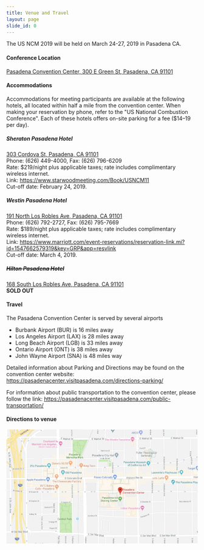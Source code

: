 ```yaml
---
title: Venue and Travel
layout: page
slide_id: 0
---
```


<p class="lead">
The US NCM 2019 will be held on March 24-27, 2019 in Pasadena CA.
</p>

#### Conference Location

<i class="fa fa-map-marker mr-3" aria-hidden="true"></i>
[Pasadena Convention Center, 300 E Green St, Pasadena, CA 91101](https://goo.gl/maps/gBEU4DWjhc72)


#### Accommodations

Accommodations for meeting participants are available at the following hotels,
all located within half a mile from the convention center.
When making your reservation by phone, refer to the "US National Combustion Conference".
Each of these hotels offers on-site parking for a fee ($14–19 per day).

##### Sheraton Pasadena Hotel
<i class="fa fa-map-marker mr-3" aria-hidden="true"></i>[303 Cordova St, Pasadena, CA 91101](https://goo.gl/maps/C9HXoKRnysp)<br />
Phone: (626) 449-4000, Fax: (626) 796-6209<br />
Rate: $219/night plus applicable taxes; rate includes complimentary wireless internet.<br />
Link: <https://www.starwoodmeeting.com/Book/USNCM11><br />
Cut-off date: February 24, 2019.

##### Westin Pasadena Hotel
<i class="fa fa-map-marker mr-3" aria-hidden="true"></i>[191 North Los Robles Ave, Pasadena, CA 91101](https://goo.gl/maps/tjxnD7siaJG2)<br />
Phone: (626) 792-2727, Fax: (626) 795-7669<br />
Rate: $189/night plus applicable taxes; rate includes complimentary wireless internet.<br />
Link: <https://www.marriott.com/event-reservations/reservation-link.mi?id=1547662579319&key=GRP&app=resvlink><br />
Cut-off date: March 4, 2019.

##### ~~Hilton Pasadena Hotel~~
<i class="fa fa-map-marker mr-3" aria-hidden="true"></i>[168 South Los Robles Ave, Pasadena, CA 91101](https://goo.gl/maps/E3wMFJUxwSm)<br />
**SOLD OUT**


#### Travel

The Pasadena Convention Center is served by several airports

- Burbank Airport (BUR) is 16 miles away
- Los Angeles Airport (LAX) is 28 miles away
- Long Beach Airport (LGB) is 33 miles away
- Ontario Airport (ONT) is 38 miles away
- John Wayne Airport (SNA) is 48 miles way

Detailed information about Parking and Directions may be found on the convention center website: <https://pasadenacenter.visitpasadena.com/directions-parking/>

For information about public transportation to the convention center, please follow the link: <https://pasadenacenter.visitpasadena.com/public-transportation/>

#### Directions to venue

[<img class="img-fluid" src="./assets/images/directions.png" alt="direction">](https://goo.gl/maps/gBEU4DWjhc72)
